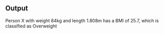 ## Output

Person X with weight 84kg and length 1.808m has a BMI of 25.7, which is classified as Overweight
